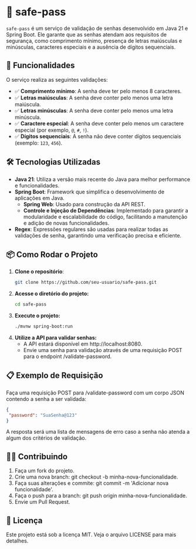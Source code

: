 # 🔐 safe-pass

`safe-pass` é um serviço de validação de senhas desenvolvido em Java 21 e Spring Boot. Ele garante que as senhas atendam aos requisitos de segurança, como comprimento mínimo, presença de letras maiúsculas e minúsculas, caracteres especiais e a ausência de dígitos sequenciais.

## 🚀 Funcionalidades

O serviço realiza as seguintes validações:
- ✅ **Comprimento mínimo**: A senha deve ter pelo menos 8 caracteres.
- ✅ **Letras maiúsculas**: A senha deve conter pelo menos uma letra maiúscula.
- ✅ **Letras minúsculas**: A senha deve conter pelo menos uma letra minúscula.
- ✅ **Caractere especial**: A senha deve conter pelo menos um caractere especial (por exemplo, `@`, `#`, `!`).
- ✅ **Dígitos sequenciais**: A senha não deve conter dígitos sequenciais (exemplo: `123`, `456`).

## 🛠️ Tecnologias Utilizadas

- **Java 21**: Utiliza a versão mais recente do Java para melhor performance e funcionalidades.
- **Spring Boot**: Framework que simplifica o desenvolvimento de aplicações em Java.
  - **Spring Web**: Usado para construção da API REST.
  - **Controle e Injeção de Dependências**: Implementado para garantir a modularidade e escalabilidade do código, facilitando a manutenção e adição de novas funcionalidades.
- **Regex**: Expressões regulares são usadas para realizar todas as validações de senha, garantindo uma verificação precisa e eficiente.

## 📦 Como Rodar o Projeto

1. **Clone o repositório**:
   ```bash
   git clone https://github.com/seu-usuario/safe-pass.git
   ```
2. **Acesse o diretório do projeto:**
   ```bash
   cd safe-pass
   ```
3. **Execute o projeto:**
    ```bash
   ./mvnw spring-boot:run
   ```  
4. **Utilize a API para validar senhas:**
   - A API estará disponível em http://localhost:8080.
   - Envie uma senha para validação através de uma requisição POST para o endpoint /validate-password.

## 📋 Exemplo de Requisição
Faça uma requisição POST para /validate-password com um corpo JSON contendo a senha a ser validada:
 ```json
{
  "password": "SuaSenha@123"
}
```
A resposta será uma lista de mensagens de erro caso a senha não atenda a algum dos critérios de validação.

## 👨‍💻 Contribuindo
1. Faça um fork do projeto.
2. Crie uma nova branch: git checkout -b minha-nova-funcionalidade.
3. Faça suas alterações e commite: git commit -m 'Adicionar nova funcionalidade'.
4. Faça o push para a branch: git push origin minha-nova-funcionalidade.
5. Envie um Pull Request.

## 📄 Licença
Este projeto está sob a licença MIT. Veja o arquivo LICENSE para mais detalhes.

